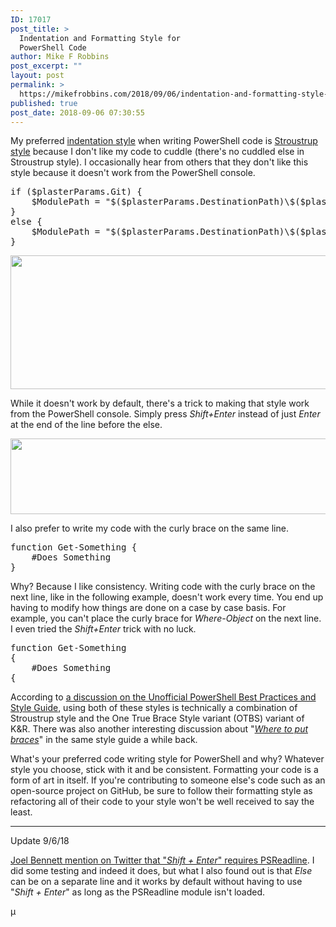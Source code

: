 ```yaml
---
ID: 17017
post_title: >
  Indentation and Formatting Style for
  PowerShell Code
author: Mike F Robbins
post_excerpt: ""
layout: post
permalink: >
  https://mikefrobbins.com/2018/09/06/indentation-and-formatting-style-for-powershell-code/
published: true
post_date: 2018-09-06 07:30:55
---
```

My preferred <a href="https://en.wikipedia.org/wiki/Indentation_style" target="_blank" rel="noopener">indentation style</a> when writing PowerShell code is <a href="https://en.wikipedia.org/wiki/Indentation_style#Variant:_Stroustrup" target="_blank" rel="noopener">Stroustrup style</a> because I don't like my code to cuddle (there's no cuddled else in Stroustrup style). I occasionally hear from others that they don't like this style because it doesn't work from the PowerShell console.
<pre class="lang:ps decode:true">if ($plasterParams.Git) {
    $ModulePath = "$($plasterParams.DestinationPath)\$($plasterParams.GitRepoName)\$($plasterParams.Name)"
}
else {
    $ModulePath = "$($plasterParams.DestinationPath)\$($plasterParams.Name)"
}</pre>
<a href="https://mikefrobbins.com/wp-content/uploads/2018/08/no-asterisks2a.png"><img class="alignnone size-full wp-image-17016" src="https://mikefrobbins.com/wp-content/uploads/2018/08/no-asterisks2a.png" alt="" width="859" height="214" /></a>

While it doesn't work by default, there's a trick to making that style work from the PowerShell console. Simply press <em>Shift+Enter</em> instead of just <em>Enter</em> at the end of the line before the else.

<a href="https://mikefrobbins.com/wp-content/uploads/2018/08/no-asterisks3a-1.png"><img class="alignnone size-full wp-image-17033" src="https://mikefrobbins.com/wp-content/uploads/2018/08/no-asterisks3a-1.png" alt="" width="859" height="121" /></a>

I also prefer to write my code with the curly brace on the same line.
<pre class="lang:ps decode:true">function Get-Something {
    #Does Something
}</pre>
Why? Because I like consistency. Writing code with the curly brace on the next line, like in the following example, doesn't work every time. You end up having to modify how things are done on a case by case basis. For example, you can't place the curly brace for <em>Where-Object</em> on the next line. I even tried the <em>Shift+Enter</em> trick with no luck.
<pre class="lang:ps decode:true">function Get-Something
{
    #Does Something
{</pre>
According to <a href="https://github.com/PoshCode/PowerShellPracticeAndStyle/issues/81#issuecomment-285871306" target="_blank" rel="noopener">a discussion on the Unofficial PowerShell Best Practices and Style Guide</a>, using both of these styles is technically a combination of Stroustrup style and the One True Brace Style variant (OTBS) variant of K&amp;R. There was also another interesting discussion about "<em><a href="https://github.com/PoshCode/PowerShellPracticeAndStyle/issues/24" target="_blank" rel="noopener">Where to put braces</a></em>" in the same style guide a while back.

What's your preferred code writing style for PowerShell and why? Whatever style you choose, stick with it and be consistent. Formatting your code is a form of art in itself. If you're contributing to someone else's code such as an open-source project on GitHub, be sure to follow their formatting style as refactoring all of their code to your style won't be well received to say the least.

<hr />

Update 9/6/18

<a href="https://twitter.com/Jaykul/status/1037769322314297344" target="_blank" rel="noopener">Joel Bennett mention on Twitter that "<em>Shift + Enter</em>" requires PSReadline</a>. I did some testing and indeed it does, but what I also found out is that <em>Else</em> can be on a separate line and it works by default without having to use "<em>Shift + Enter</em>" as long as the PSReadline module isn't loaded.

µ